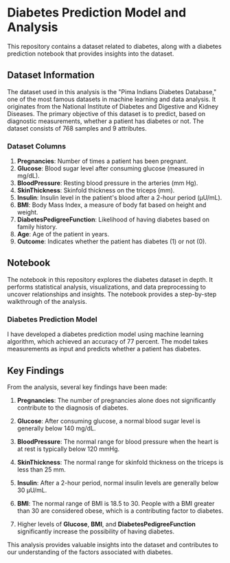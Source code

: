# Diabetes Prediction Model and Analysis

This repository contains a dataset related to diabetes, along with a diabetes prediction notebook that provides insights into the dataset.

## Dataset Information

The dataset used in this analysis is the "Pima Indians Diabetes Database," one of the most famous datasets in machine learning and data analysis. It originates from the National Institute of Diabetes and Digestive and Kidney Diseases. The primary objective of this dataset is to predict, based on diagnostic measurements, whether a patient has diabetes or not. The dataset consists of 768 samples and 9 attributes.

### Dataset Columns

1. **Pregnancies**: Number of times a patient has been pregnant.
2. **Glucose**: Blood sugar level after consuming glucose (measured in mg/dL).
3. **BloodPressure**: Resting blood pressure in the arteries (mm Hg).
4. **SkinThickness**: Skinfold thickness on the triceps (mm).
5. **Insulin**: Insulin level in the patient's blood after a 2-hour period (µU/mL).
6. **BMI**: Body Mass Index, a measure of body fat based on height and weight.
7. **DiabetesPedigreeFunction**: Likelihood of having diabetes based on family history.
8. **Age**: Age of the patient in years.
9. **Outcome**: Indicates whether the patient has diabetes (1) or not (0).

## Notebook

The notebook in this repository explores the diabetes dataset in depth. It performs statistical analysis, visualizations, and data preprocessing to uncover relationships and insights. The notebook provides a step-by-step walkthrough of the analysis.

### Diabetes Prediction Model

I have developed a diabetes prediction model using machine learning algorithm, which achieved an accuracy of 77 percent. The model takes measurements as input and predicts whether a patient has diabetes.

## Key Findings

From the analysis, several key findings have been made:

1. **Pregnancies**: The number of pregnancies alone does not significantly contribute to the diagnosis of diabetes.

2. **Glucose**: After consuming glucose, a normal blood sugar level is generally below 140 mg/dL.

3. **BloodPressure**: The normal range for blood pressure when the heart is at rest is typically below 120 mmHg.

4. **SkinThickness**: The normal range for skinfold thickness on the triceps is less than 25 mm.

5. **Insulin**: After a 2-hour period, normal insulin levels are generally below 30 µU/mL.

6. **BMI**: The normal range of BMI is 18.5 to 30. People with a BMI greater than 30 are considered obese, which is a contributing factor to diabetes.

7. Higher levels of **Glucose**, **BMI**, and **DiabetesPedigreeFunction** significantly increase the possibility of having diabetes.

This analysis provides valuable insights into the dataset and contributes to our understanding of the factors associated with diabetes.

